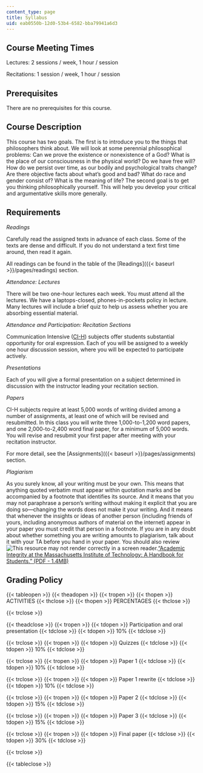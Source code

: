 ```yaml
---
content_type: page
title: Syllabus
uid: eab0550b-12d0-53b4-6582-bba79941a6d3
---
```


Course Meeting Times 
---------------------

Lectures: 2 sessions / week, 1 hour / session

Recitations: 1 session / week, 1 hour / session

Prerequisites
-------------

There are no prerequisites for this course.

Course Description
------------------

This course has two goals. The first is to introduce you to the things that philosophers think about. We will look at some perennial philosophical problems: Can we prove the existence or nonexistence of a God? What is the place of our consciousness in the physical world? Do we have free will? How do we persist over time, as our bodily and psychological traits change? Are there objective facts about what’s good and bad? What do race and gender consist of? What is the meaning of life? The second goal is to get you thinking philosophically yourself. This will help you develop your critical and argumentative skills more generally.

Requirements
------------

_Readings_

Carefully read the assigned texts in advance of each class. Some of the texts are dense and difficult. If you do not understand a text first time around, then read it again.

All readings can be found in the table of the [Readings]({{< baseurl >}}/pages/readings) section.

_Attendance: Lectures_

There will be two one-hour lectures each week. You must attend all the lectures. We have a laptops-closed, phones-in-pockets policy in lecture. Many lectures will include a brief quiz to help us assess whether you are absorbing essential material.

_Attendance and Participation: Recitation Sections_

Communication Intensive ([CI-H](https://registrar.mit.edu/registration-academics/academic-requirements/communication-requirement/ci-hhw-subjects)) subjects offer students substantial opportunity for oral expression. Each of you will be assigned to a weekly one hour discussion session, where you will be expected to participate actively.

_Presentations_

Each of you will give a formal presentation on a subject determined in discussion with the instructor leading your recitation section.

_Papers_

CI-H subjects require at least 5,000 words of writing divided among a number of assignments, at least one of which will be revised and resubmitted. In this class you will write three 1,000-to-1,200 word papers, and one 2,000-to-2,400 word final paper, for a minimum of 5,000 words. You will revise and resubmit your first paper after meeting with your recitation instructor.

For more detail, see the [Assignments]({{< baseurl >}}/pages/assignments) section.

_Plagiarism_

As you surely know, all your writing must be your own. This means that anything quoted verbatim must appear within quotation marks and be accompanied by a footnote that identifies its source. And it means that you may not paraphrase a person’s writing without making it explicit that you are doing so—changing the words does not make it your writing. And it means that whenever the insights or ideas of another person (including friends of yours, including anonymous authors of material on the internet) appear in your paper you must credit that person in a footnote. If you are in any doubt about whether something you are writing amounts to plagiarism, talk about it with your TA before you hand in your paper. You should also review ![This resource may not render correctly in a screen reader.](/images/inacessible.gif)[“Academic Integrity at the Massachusetts Institute of Technology: A Handbook for Students.” (PDF - 1.4MB)](http://web.mit.edu/academicintegrity/handbook/handbook.pdf)

Grading Policy
--------------

{{< tableopen >}}
{{< theadopen >}}
{{< tropen >}}
{{< thopen >}}
ACTIVITIES
{{< thclose >}}
{{< thopen >}}
PERCENTAGES
{{< thclose >}}

{{< trclose >}}

{{< theadclose >}}
{{< tropen >}}
{{< tdopen >}}
Participation and oral presentation
{{< tdclose >}}
{{< tdopen >}}
10%
{{< tdclose >}}

{{< trclose >}}
{{< tropen >}}
{{< tdopen >}}
Quizzes
{{< tdclose >}}
{{< tdopen >}}
10%
{{< tdclose >}}

{{< trclose >}}
{{< tropen >}}
{{< tdopen >}}
Paper 1
{{< tdclose >}}
{{< tdopen >}}
10%
{{< tdclose >}}

{{< trclose >}}
{{< tropen >}}
{{< tdopen >}}
Paper 1 rewrite
{{< tdclose >}}
{{< tdopen >}}
10%
{{< tdclose >}}

{{< trclose >}}
{{< tropen >}}
{{< tdopen >}}
Paper 2
{{< tdclose >}}
{{< tdopen >}}
15%
{{< tdclose >}}

{{< trclose >}}
{{< tropen >}}
{{< tdopen >}}
Paper 3
{{< tdclose >}}
{{< tdopen >}}
15%
{{< tdclose >}}

{{< trclose >}}
{{< tropen >}}
{{< tdopen >}}
Final paper
{{< tdclose >}}
{{< tdopen >}}
30%
{{< tdclose >}}

{{< trclose >}}

{{< tableclose >}}